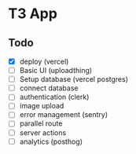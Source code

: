 # T3 App

## Todo

- [x] deploy (vercel)
- [ ] Basic UI  (uploadthing)
- [ ] Setup database (vercel postgres)
- [ ] connect database
- [ ] authentication (clerk)
- [ ] image upload
- [ ] error management (sentry)
- [ ] parallel route
- [ ] server actions
- [ ] analytics (posthog)
